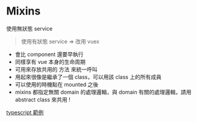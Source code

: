 # Mixins

使用無狀態 service 

> 使用有狀態 service => 改用 vuex

- 會比 component 還要早執行
- 同樣享有 vue 本身的生命周期
- 可用來存放共用的 方法 來統一呼叫
- 用起來很像是繼承了一個 class，可以用該 class 上的所有成員
- 可以使用的時機點在 mounted 之後
- mixins 都指定無關 domain 的處理邏輯，與 domain 有關的處理邏輯，請用 abstract class 來共用 !

[typescript 範例](../../TypeScript/mixins/local%20範例一.md)